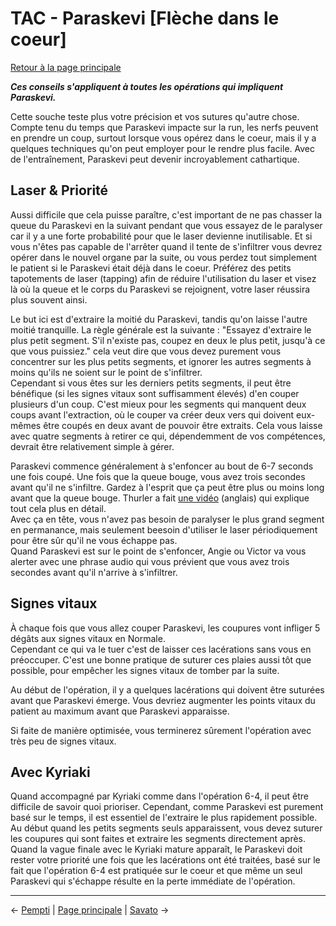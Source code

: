 
# TAC - Paraskevi [Flèche dans le coeur]

[Retour à la page principale](../../index/fr/index.md)

***Ces conseils s'appliquent à toutes les opérations qui impliquent Paraskevi.*** <br>

Cette souche teste plus votre précision et vos sutures qu'autre chose. Compte tenu du temps que Paraskevi impacte sur la run, les nerfs peuvent en prendre un coup, surtout lorsque vous opérez dans le coeur, mais il y a quelques techniques qu'on peut employer pour le rendre plus facile. Avec de l'entraînement, Paraskevi peut devenir incroyablement cathartique. <br>

## Laser & Priorité

Aussi difficile que cela puisse paraître, c'est important de ne pas chasser la queue du Paraskevi en la suivant pendant que vous essayez de le paralyser car il y a une forte probabilité pour que le laser devienne inutilisable. Et si vous n'êtes pas capable de l'arrêter quand il tente de s'infiltrer vous devrez opérer dans le nouvel organe par la suite, ou vous perdez tout simplement le patient si le Paraskevi était déjà dans le coeur. Préférez des petits tapotements de laser (tapping) afin de réduire l'utilisation du laser et visez là où la queue et le corps du Paraskevi se rejoignent, votre laser réussira plus souvent ainsi. <br>

Le but ici est d'extraire la moitié du Paraskevi, tandis qu'on laisse l'autre moitié tranquille. La règle générale est la suivante : "Essayez d'extraire le plus petit segment. S'il n'existe pas, coupez en deux le plus petit, jusqu'à ce que vous puissiez." cela veut dire que vous devez purement vous concentrer sur les plus petits segments, et ignorer les autres segments à moins qu'ils ne soient sur le point de s'infiltrer. <br>
Cependant si vous êtes sur les derniers petits segments, il peut être bénéfique (si les signes vitaux sont suffisamment élevés) d'en couper plusieurs d'un coup. C'est mieux pour les segments qui manquent deux coups avant l'extraction, où le couper va créer deux vers qui doivent eux-mêmes être coupés en deux avant de pouvoir être extraits. Cela vous laisse avec quatre segments à retirer ce qui, dépendemment de vos compétences, devrait être relativement simple à gérer. <br>

Paraskevi commence généralement à s'enfoncer au bout de 6-7 seconds une fois coupé. Une fois que la queue bouge, vous avez trois secondes avant qu'il ne s'infiltre. Gardez à l'esprit que ça peut être plus ou moins long avant que la queue bouge. Thurler a fait [une vidéo](https://youtu.be/ZxlZJ0aO-Wg) (anglais) qui explique tout cela plus en détail. <br>
Avec ça en tête, vous n'avez pas besoin de paralyser le plus grand segment en permanance, mais seulement beesoin d'utiliser le laser périodiquement pour être sûr qu'il ne vous échappe pas. <br>
Quand Paraskevi est sur le point de s'enfoncer, Angie ou Victor va vous alerter avec une phrase audio qui vous prévient que vous avez trois secondes avant qu'il n'arrive à s'infiltrer. <br>

## Signes vitaux

À chaque fois que vous allez couper Paraskevi, les coupures vont infliger 5 dégâts aux signes vitaux en Normale. <br>
Cependant ce qui va le tuer c'est de laisser ces lacérations sans vous en préoccuper. C'est une bonne pratique de suturer ces plaies aussi tôt que possible, pour empêcher les signes vitaux de tomber par la suite. <br>

Au début de l'opération, il y a quelques lacérations qui doivent être suturées avant que Paraskevi émerge. Vous devriez augmenter les points vitaux du patient au maximum avant que Paraskevi apparaisse. <br>

Si faite de manière optimisée, vous terminerez sûrement l'opération avec très peu de signes vitaux. <br>

## Avec Kyriaki

Quand accompagné par Kyriaki comme dans l'opération 6-4, il peut être difficile de savoir quoi prioriser. Cependant, comme Paraskevi est purement basé sur le temps, il est essentiel de l'extraire le plus rapidement possible. <br>
Au début quand les petits segments seuls apparaissent, vous devez suturer les coupures qui sont faites et extraire les segments directement après. <br>
Quand la vague finale avec le Kyriaki mature apparaît, le Paraskevi doit rester votre priorité une fois que les lacérations ont été traitées, basé sur le fait que l'opération 6-4 est pratiquée sur le coeur et que même un seul Paraskevi qui s'échappe résulte en la perte immédiate de l'opération. <br>

---

← [Pempti](pempti.md) | [Page principale](../../index/fr/index.md) | [Savato](savato.md) →
